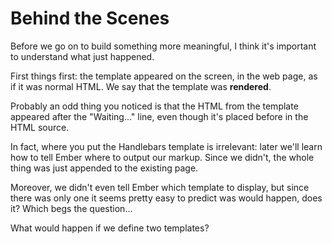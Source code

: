 Behind the Scenes
=================

Before we go on to build something more meaningful, I think it's important to understand what just happened.

First things first: the template appeared on the screen, in the web page, as if it was normal HTML. We say that the template was **rendered**.

Probably an odd thing you noticed is that the HTML from the template appeared after the "Waiting..." line, even though it's placed before in the HTML source.

In fact, where you put the Handlebars template is irrelevant: later we'll learn how to tell Ember where to output our markup. Since we didn't, the whole thing was just appended to the existing page.

Moreover, we didn't even tell Ember which template to display, but since there was only one it seems pretty easy to predict was would happen, does it? Which begs the question...

What would happen if we define two templates?
